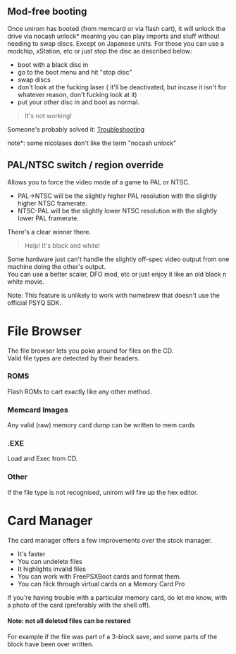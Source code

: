 ## Mod-free booting

Once unirom has booted (from memcard or via flash cart), it will unlock the drive via nocash unlock* meaning you can play imports and stuff without needing to swap discs.
Except on Japanese units. For those you can use a modchip, xStation, etc or just stop the disc as described below:

- boot with a black disc in
- go to the boot menu and hit "stop disc"
- swap discs
- don't look at the fucking laser
( it'll be deactivated, but incase it isn't for whatever reason, don't fucking look at it)
- put your other disc in and boot as normal.

> It's not working!

Someone's probably solved it: [Troubleshooting](/#troubleshooting)



note*: some nicolases don't like the term "nocash unlock"

## PAL/NTSC switch / region override

Allows you to force the video mode of a game to PAL or NTSC.

- PAL->NTSC will be the slightly higher PAL resolution with the slightly higher NTSC framerate.
- NTSC-PAL will be the slightly lower NTSC resolution with the slightly lower PAL framerate.

There's a clear winner there.

>Help! It's black and white!

Some hardware just can't handle the slightly off-spec video output from one machine doing the other's output.  
You can use a better scaler, DFO mod, etc or just enjoy it like an old black n white movie.

Note: This feature is unlikely to work with homebrew that doesn't use the official PSYQ SDK.


# File Browser

The file browser lets you poke around for files on the CD.  
Valid file types are detected by their headers.

### ROMS

Flash ROMs to cart exactly like any other method.

### Memcard Images

Any valid (raw) memory card dump can be written to mem cards

### .EXE

Load and Exec from CD.

### Other

If the file type is not recognised, unirom will fire up the hex editor.

# Card Manager

The card manager offers a few improvements over the stock manager.

- It's faster
- You can undelete files
- It highlights invalid files
- You can work with FreePSXBoot cards and format them.
- You can flick through virtual cards on a Memory Card Pro

If you're having trouble with a particular memory card, do let me know, with a photo of the card (preferably with the shell off).

#### Note: not all deleted files can be restored  
For example if the file was part of a 3-block save, and some parts of the block have been over written.




